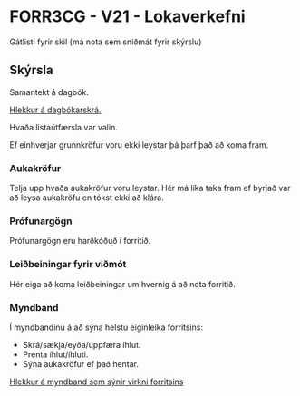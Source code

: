 # FORR3CG - V21 - Lokaverkefni

Gátlisti fyrir skil (má nota sem sniðmát fyrir skýrslu)

## Skýrsla

Samantekt á dagbók.

[Hlekkur á dagbókarskrá.]()

Hvaða listaútfærsla var valin.  

Ef einhverjar grunnkröfur voru ekki leystar þá þarf það að koma fram.

### Aukakröfur

Telja upp hvaða aukakröfur voru leystar. Hér má líka taka fram ef byrjað var að leysa aukakröfu en tókst ekki að klára.

### Prófunargögn

Prófunargögn eru harðkóðuð í forritið.

### Leiðbeiningar fyrir viðmót

Hér eiga að koma leiðbeiningar um hvernig á að nota forritið.

### Myndband

Í myndbandinu á að sýna helstu eiginleika forritsins: 

- Skrá/sækja/eyða/uppfæra íhlut.
- Prenta íhlut/íhluti.
- Sýna aukakröfur ef það hentar.

[Hlekkur á myndband sem sýnir virkni forritsins]()
